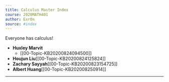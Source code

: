 ```yaml
---
title: Calculus Master Index
course: 2020MATH401
author: Exr0n
source: #index
---
```


Everyone has calculus!

- **Huxley Marvit**
    - [[00-Topic-KB20200824094500]]
- **Houjun Liu**[[00-Topic-KB20200824125824]]
- **Zachary Sayyah**[[00-Topic-KB20200823154725]]
- **Albert Huang**[[00-Topic-KB202008250914]]

---